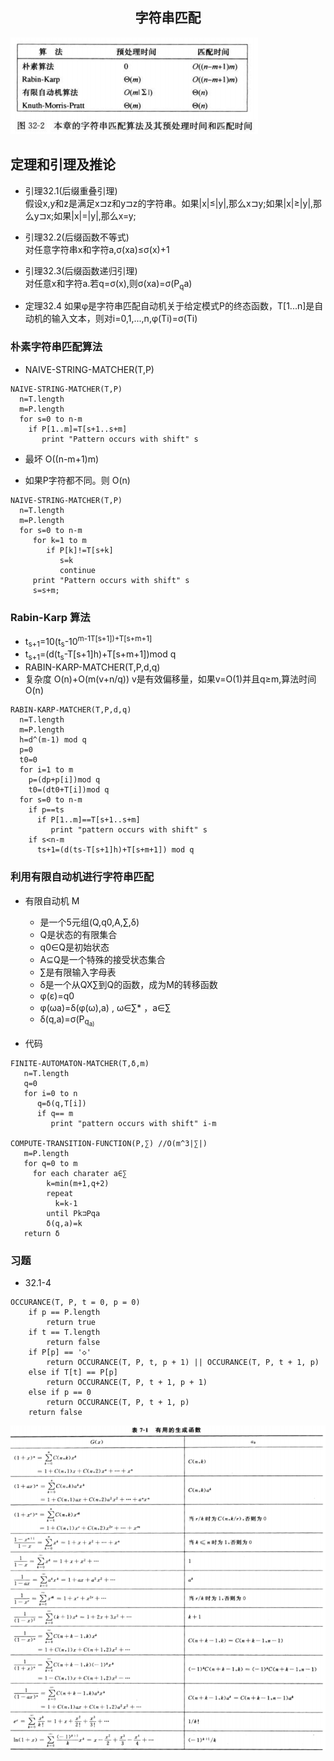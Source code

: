 ## <center>字符串匹配</center>

![32](../image/32.png)

## 定理和引理及推论
* 引理32.1(后缀重叠引理)  
  假设x,y和z是满足x⊐z和y⊐z的字符串。如果|x|≤|y|,那么x⊐y;如果|x|≥|y|,那么y⊐x;如果|x|=|y|,那么x=y;
* 引理32.2(后缀函数不等式)  
  对任意字符串x和字符a,σ(xa)≤σ(x)+1  

* 引理32.3(后缀函数递归引理)  
  对任意x和字符a.若q=σ(x),则σ(xa)=σ(P<sub>q</sub>a)  

* 定理32.4
  如果φ是字符串匹配自动机关于给定模式P的终态函数，T[1...n]是自动机的输入文本，则对i=0,1,...,n,φ(Ti)=σ(Ti)

### 朴素字符串匹配算法

* NAIVE-STRING-MATCHER(T,P)
```
NAIVE-STRING-MATCHER(T,P)
  n=T.length
  m=P.length
  for s=0 to n-m
    if P[1..m]=T[s+1..s+m]
       print "Pattern occurs with shift" s
```
* 最坏 O((n-m+1)m)

* 如果P字符都不同。则 O(n)
```
NAIVE-STRING-MATCHER(T,P)
  n=T.length
  m=P.length
  for s=0 to n-m
     for k=1 to m
        if P[k]!=T[s+k]
           s=k
           continue
     print "Pattern occurs with shift" s
     s=s+m;
```

### Rabin-Karp 算法
* t<sub>s+1</sub>=10(t<sub>s</sub>-10<sup>m-1</su>T[s+1])+T[s+m+1]
* t<sub>s+1</sub>=(d(t<sub>s</sub>-T[s+1]h)+T[s+m+1])mod q
* RABIN-KARP-MATCHER(T,P,d,q)
* 复杂度 O(n)+O(m(v+n/q)) v是有效偏移量，如果v=O(1)并且q≥m,算法时间O(n)

```
RABIN-KARP-MATCHER(T,P,d,q)
  n=T.length
  m=P.length
  h=d^(m-1) mod q
  p=0
  t0=0
  for i=1 to m
    p=(dp+p[i])mod q
    t0=(dt0+T[i])mod q
  for s=0 to n-m
    if p==ts
      if P[1..m]==T[s+1..s+m]
         print "pattern occurs with shift" s
    if s<n-m
      ts+1=(d(ts-T[s+1]h)+T[s+m+1]) mod q
```

### 利用有限自动机进行字符串匹配
* 有限自动机 M
  - 是一个5元组(Q,q0,A,∑,δ)
  - Q是状态的有限集合
  - q0∈Q是初始状态
  - A⊆Q是一个特殊的接受状态集合
  - ∑是有限输入字母表
  - δ是一个从QX∑到Q的函数，成为M的转移函数
  - φ(ε)=q0
  - φ(ωa)=δ(φ(ω),a) , ω∈∑* ，a∈∑
  - δ(q,a)=σ(P<sub>q<sub>a)
  
* 代码

```
FINITE-AUTOMATON-MATCHER(T,δ,m)
   n=T.length
   q=0
   for i=0 to n
      q=δ(q,T[i])
      if q== m
         print "pattern occurs with shift" i-m

COMPUTE-TRANSITION-FUNCTION(P,∑) //O(m^3|∑|)
   m=P.length
   for q=0 to m
     for each charater a∈∑
        k=min(m+1,q+2)
        repeat
          k=k-1
        until Pk⊐Pqa
        δ(q,a)=k
   return δ
```

### 习题
* 32.1-4
```
OCCURANCE(T, P, t = 0, p = 0)
    if p == P.length
        return true
    if t == T.length
        return false
    if P[p] == '◇'
        return OCCURANCE(T, P, t, p + 1) || OCCURANCE(T, P, t + 1, p)
    else if T[t] == P[p]
        return OCCURANCE(T, P, t + 1, p + 1)
    else if p == 0
        return OCCURANCE(T, P, t + 1, p)
    return false
```


![function](../image/function.png)


